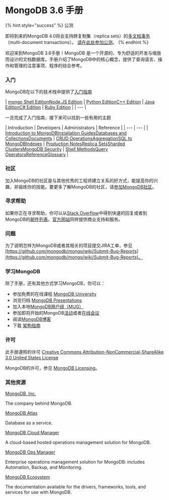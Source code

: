 # MongoDB 3.6 手册

{% hint style="success" %}
公测

即将到来的MongoDB 4.0将会支持跨复制集（replica sets）的[多文档事务](https://docs.mongodb.com/manual/upcoming/)（multi-document transactions）。 [请在此处参加公测](https://www.mongodb.com/transactions)。
{% endhint %}

欢迎来到MongoDB 3.6手册！MongoDB 是一个开源的、专为舒适的开发与缩放而设计的文档数据库。手册介绍了MongoDB中的核心概念，提供了查询语言、操作和管理的注意事项、程序的综合参考。

### 入门

MongoDB在以下的技术栈中提供了[入门指南](https://docs.mongodb.com/manual/tutorial/getting-started/)

| [mongo Shell Edition](https://docs.mongodb.com/getting-started/shell)[Node.JS Edition](http://mongodb.github.io/node-mongodb-native/2.2/quick-start/) | [Python Edition](https://docs.mongodb.com/getting-started/python)[C++ Edition](https://mongodb.github.io/mongo-cxx-driver/mongocxx-v3/tutorial/) | [Java Edition](https://mongodb.github.io/mongo-java-driver/3.4/)[C\# Edition](https://docs.mongodb.com/getting-started/csharp) | [Ruby Edition](https://docs.mongodb.com/ruby-driver/master/quick-start/) |
| --- |


一旦完成了入门指南，接下来可以找到一些有用的主题

| Introduction | Developers | Administrators | Reference |
| --- | --- |
| [Introduction to MongoDB](https://docs.mongodb.com/manual/introduction/)[Installation Guides](https://docs.mongodb.com/manual/installation/)[Databases and Collections](https://docs.mongodb.com/manual/core/databases-and-collections/)[Documents](https://docs.mongodb.com/manual/core/document/) | [CRUD Operations](https://docs.mongodb.com/manual/crud/)[Aggregation](https://docs.mongodb.com/manual/aggregation/)[SQL to MongoDB](https://docs.mongodb.com/manual/reference/sql-comparison/)[Indexes](https://docs.mongodb.com/manual/indexes/) | [Production Notes](https://docs.mongodb.com/manual/administration/production-notes/)[Replica Sets](https://docs.mongodb.com/manual/replication/)[Sharded Clusters](https://docs.mongodb.com/manual/sharding/)[MongoDB Security](https://docs.mongodb.com/manual/security/) | [Shell Methods](https://docs.mongodb.com/manual/reference/method/)[Query Operators](https://docs.mongodb.com/manual/reference/operator/)[Reference](https://docs.mongodb.com/manual/reference/)[Glossary](https://docs.mongodb.com/manual/reference/glossary/) |



### 社区

加入MongoDB的社区是与其他优秀的工程师建立关系的好方式，能提高你的兴趣，并锻炼你的技能。要更多了解MongoDB的社区，请[参加MongoDB社区](http://www.mongodb.org/get-involved?jmp=docs&_ga=2.6671538.12181035.1525329637-358776125.1525329637)。

### 寻求帮助

如果你正在寻求帮助，你可以从[Stack Overflow](https://stackoverflow.com/questions/tagged/mongodb)中得到快速的回复或者到MongoDB的[邮件列表](https://groups.google.com/forum/#!forum/mongodb-user)。[官方网站](https://www.mongodb.com/?jmp=docs&_ga=2.105699459.12181035.1525329637-358776125.1525329637)同样提供商业支持和服务。

### 问题

为了说明怎样为MongoDB或者其相关的项目提交JIRA工单，参见 [https://github.com/mongodb/mongo/wiki/Submit-Bug-Reports](https://github.com/mongodb/mongo/wiki/Submit-Bug-Reports)。

### 学习MongoDB

除了手册，还有其他方式学习MongoDB，你可以：

* 参加免费的在线课程 [MongoDB University](https://university.mongodb.com/?jmp=docs)
* 浏览归档 [MongoDB Presentations](https://www.mongodb.com/presentations?jmp=docs)
* 加入本地[MongoDB用户组（MUG）](https://www.mongodb.org/user-groups?jmp=docs&_ga=2.78566292.12181035.1525329637-358776125.1525329637)
* 参加即将开始的MongoDB[活动](http://www.mongodb.com/events?jmp=docs&_ga=2.72866963.12181035.1525329637-358776125.1525329637)或者[在线会议](http://www.mongodb.com/webinars?jmp=docs&_ga=2.72866963.12181035.1525329637-358776125.1525329637http://www.mongodb.com/webinars?jmp=docs&_ga=2.72866963.12181035.1525329637-358776125.1525329637)
* 阅读[MongoDB博客](http://www.mongodb.com/blog?jmp=docs&_ga=2.72866963.12181035.1525329637-358776125.1525329637)
* 下载 [架构指南](https://www.mongodb.com/lp/whitepaper/architecture-guide?jmp=docs&_ga=2.118340745.12181035.1525329637-358776125.1525329637)

### 许可

此手册遵照的许可 [Creative Commons Attribution-NonCommercial-ShareAlike 3.0 United States License](http://creativecommons.org/licenses/by-nc-sa/3.0/us/)

MongoDB的许可，参见  [MongoDB Licensing](https://www.mongodb.org/about/licensing/?_ga=2.9214517.12181035.1525329637-358776125.1525329637)。

### 其他资源

[MongoDB, Inc.](https://www.mongodb.com/?jmp=docs)

The company behind MongoDB.

[MongoDB Atlas](https://www.mongodb.com/cloud?jmp=docs)

Database as a service.

[MongoDB Cloud Manager](https://www.mongodb.com/cloud/cloud-manager/?jmp=docs)

A cloud-based hosted operations management solution for MongoDB.

[MongoDB Ops Manager](https://docs.opsmanager.mongodb.com/current/?jmp=docs)

Enterprise operations management solution for MongoDB: includes Automation, Backup, and Monitoring.

[MongoDB Ecosystem](https://docs.mongodb.com/ecosystem/?jmp=docs)

The documentation available for the drivers, frameworks, tools, and services for use with MongoDB.



